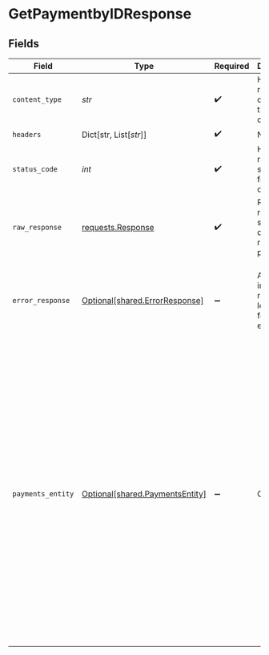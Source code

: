 # GetPaymentbyIDResponse


## Fields

| Field                                                                                                                                                                                                                                                                                                                                                                                                                                                                                                                                              | Type                                                                                                                                                                                                                                                                                                                                                                                                                                                                                                                                               | Required                                                                                                                                                                                                                                                                                                                                                                                                                                                                                                                                           | Description                                                                                                                                                                                                                                                                                                                                                                                                                                                                                                                                        | Example                                                                                                                                                                                                                                                                                                                                                                                                                                                                                                                                            |
| -------------------------------------------------------------------------------------------------------------------------------------------------------------------------------------------------------------------------------------------------------------------------------------------------------------------------------------------------------------------------------------------------------------------------------------------------------------------------------------------------------------------------------------------------- | -------------------------------------------------------------------------------------------------------------------------------------------------------------------------------------------------------------------------------------------------------------------------------------------------------------------------------------------------------------------------------------------------------------------------------------------------------------------------------------------------------------------------------------------------- | -------------------------------------------------------------------------------------------------------------------------------------------------------------------------------------------------------------------------------------------------------------------------------------------------------------------------------------------------------------------------------------------------------------------------------------------------------------------------------------------------------------------------------------------------- | -------------------------------------------------------------------------------------------------------------------------------------------------------------------------------------------------------------------------------------------------------------------------------------------------------------------------------------------------------------------------------------------------------------------------------------------------------------------------------------------------------------------------------------------------- | -------------------------------------------------------------------------------------------------------------------------------------------------------------------------------------------------------------------------------------------------------------------------------------------------------------------------------------------------------------------------------------------------------------------------------------------------------------------------------------------------------------------------------------------------- |
| `content_type`                                                                                                                                                                                                                                                                                                                                                                                                                                                                                                                                     | *str*                                                                                                                                                                                                                                                                                                                                                                                                                                                                                                                                              | :heavy_check_mark:                                                                                                                                                                                                                                                                                                                                                                                                                                                                                                                                 | HTTP response content type for this operation                                                                                                                                                                                                                                                                                                                                                                                                                                                                                                      |                                                                                                                                                                                                                                                                                                                                                                                                                                                                                                                                                    |
| `headers`                                                                                                                                                                                                                                                                                                                                                                                                                                                                                                                                          | Dict[str, List[*str*]]                                                                                                                                                                                                                                                                                                                                                                                                                                                                                                                             | :heavy_check_mark:                                                                                                                                                                                                                                                                                                                                                                                                                                                                                                                                 | N/A                                                                                                                                                                                                                                                                                                                                                                                                                                                                                                                                                |                                                                                                                                                                                                                                                                                                                                                                                                                                                                                                                                                    |
| `status_code`                                                                                                                                                                                                                                                                                                                                                                                                                                                                                                                                      | *int*                                                                                                                                                                                                                                                                                                                                                                                                                                                                                                                                              | :heavy_check_mark:                                                                                                                                                                                                                                                                                                                                                                                                                                                                                                                                 | HTTP response status code for this operation                                                                                                                                                                                                                                                                                                                                                                                                                                                                                                       |                                                                                                                                                                                                                                                                                                                                                                                                                                                                                                                                                    |
| `raw_response`                                                                                                                                                                                                                                                                                                                                                                                                                                                                                                                                     | [requests.Response](https://requests.readthedocs.io/en/latest/api/#requests.Response)                                                                                                                                                                                                                                                                                                                                                                                                                                                              | :heavy_check_mark:                                                                                                                                                                                                                                                                                                                                                                                                                                                                                                                                 | Raw HTTP response; suitable for custom response parsing                                                                                                                                                                                                                                                                                                                                                                                                                                                                                            |                                                                                                                                                                                                                                                                                                                                                                                                                                                                                                                                                    |
| `error_response`                                                                                                                                                                                                                                                                                                                                                                                                                                                                                                                                   | [Optional[shared.ErrorResponse]](../../models/shared/errorresponse.md)                                                                                                                                                                                                                                                                                                                                                                                                                                                                             | :heavy_minus_sign:                                                                                                                                                                                                                                                                                                                                                                                                                                                                                                                                 | Any bad or invalid request will lead to following error object                                                                                                                                                                                                                                                                                                                                                                                                                                                                                     | {<br/>"message": "bad URL, please check API documentation",<br/>"code": "request_failed",<br/>"type": "invalid_request_error"<br/>}                                                                                                                                                                                                                                                                                                                                                                                                                |
| `payments_entity`                                                                                                                                                                                                                                                                                                                                                                                                                                                                                                                                  | [Optional[shared.PaymentsEntity]](../../models/shared/paymentsentity.md)                                                                                                                                                                                                                                                                                                                                                                                                                                                                           | :heavy_minus_sign:                                                                                                                                                                                                                                                                                                                                                                                                                                                                                                                                 | OK                                                                                                                                                                                                                                                                                                                                                                                                                                                                                                                                                 | {<br/>"cf_payment_id": 12376123,<br/>"order_id": "order_8123",<br/>"entity": "payment",<br/>"payment_currency": "INR",<br/>"order_amount": 10.01,<br/>"is_captured": true,<br/>"payment_group": "upi",<br/>"authorization": null,<br/>"payment_method": {<br/>"upi": {<br/>"channel": "collect",<br/>"upi_id": "rohit@icici"<br/>}<br/>},<br/>"payment_amount": 10.01,<br/>"payment_time": "2021-07-23T12:15:06+05:30",<br/>"payment_completion_time": "2021-07-23T12:18:59+05:30",<br/>"payment_status": "SUCCESS",<br/>"payment_message": "Transaction successful",<br/>"bank_reference": "P78112898712",<br/>"auth_id": "A898101"<br/>} |